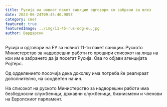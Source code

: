 ```yaml
---
title: Русија на новиот пакет санкции одговори со забрани за влез
date: 2023-06-24T09:45:40.909Z
category: свет
featured: true
featuredImage: ../img/11-45-rus-odg-eu.jpg
author: Вардарски
---
```

Русија и одговори на ЕУ за новиот 11-ти пакет санкции. Руското Министерство за надворешни работи го прошири списокот на лица на кои им е забрането да ја посетат Русија. Ова го објави агенцијата Ројтерс.

Од одделението посочија дека доколку има потреба ќе реагираат дополнително, на соодветен начин.

На списокот на руското Министерство за надворешни работи има безбедносни службеници, државни службеници, бизнисмени и членови на Европскиот парламент.
